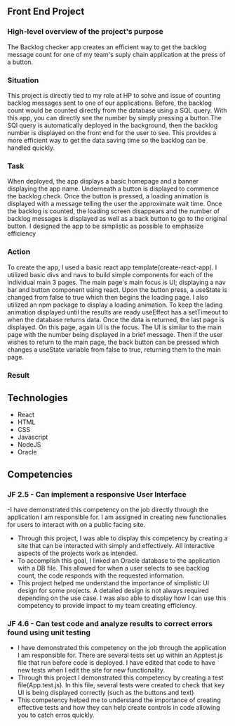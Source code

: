 ## Front End Project

### High-level overview of the project's purpose
The Backlog checker app creates an efficient way to get the backlog message count for one of my team's suply chain application at the press of a button. 

### Situation
   This project is directly tied to my role at HP to solve and issue of counting backlog messages sent to one of our applications. Before, the backlog count would be counted directly from the database using a SQL query. With this app, you can directly see the number by simply pressing a button.The SQl query is automatically deployed in the background, then the backlog number is displayed on the front end for the user to see. This provides a more efficient way to get the data saving time so the backlog can be handled quickly.
   
### Task
 When deployed, the app displays a basic homepage and a banner displaying the app name. Underneath a button is displayed to commence the backlog check. Once the button is pressed, a loading animation is displayed with a message telling the user the approximate wait time. Once the backlog is counted, the loading screen disappears and the number of backlog messages is displayed as well as a back button to go to the original button. I designed the app to be simplistic as possible to emphasize efficiency 
 
### Action
To create the app, I used a basic react app template(create-react-app). I utilized basic divs and navs to build simple components for each of the individual main 3 pages. The main page's main focus is UI; displaying a nav bar and button component using react. Upon the button press, a useState is changed from false to true which then begins the loading page. I also utilized an npm package to display a loading animation. To keep the lading animation displayed until the results are ready useEffect has a setTimeout to when the database returns data. Once the data is returned, the last page is displayed. On this page, again UI is the focus. The UI is similar to the main page with the number being displayed in a brief message. Then if the user wishes to return to the main page, the back button can be pressed which changes a useState variable from false to true, returning them to the main page.

### Result


## Technologies
- React
- HTML
- CSS
- Javascript
- NodeJS
- Oracle

## Competencies
### JF 2.5 - Can implement a responsive User Interface
-I have demonstrated this competency on the job directly through the application I am responsible for. I am assigned in creating new functionalies for users to interact with on a public facing site.
- Through this project, I was able to display this competency by creating a site that can be interacted with simply and effectively. All interactive aspects of the projects work as intended.
- To accomplish this goal, I linked an Oracle database to the application with a DB file. This allowed for when a user selects to see backlog count, the code responds with the requested information.
- This project helped me understand the importance of simplistic UI design for some projects. A detailed design is not always required depending on the use case. I was also able to display how I can use this competency to provide impact to my team creating efficiency.

### JF 4.6 - Can test code and analyze results to correct errors found using unit testing
- I have demonstrated this competency on the job through the application I am responsible for. There are several tests set up within an Apptest.js file that run before code is deployed. I have edited that code to have new tests when I edit the site for new functionality.
- Through this project I demonstrated this competency by creating a test file(App.test.js). In this file, several tests were created to check that key UI is being displayed correctly (such as the buttons and text)
- This competency helped me to understand the importance of creating effective tests and how they can help create controls in code allowing you to catch erros quickly.
